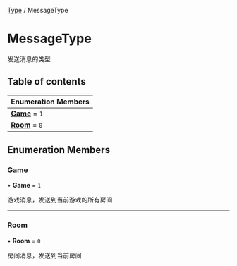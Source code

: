 [Type](../groups/Core.Type.md) / MessageType

# MessageType <Badge type="tip" text="Enumeration" /> <Score text="MessageType" />

发送消息的类型

## Table of contents

| Enumeration Members |
| :-----|
| **[Game](mw.MessageType.md#game)** = ``1`` <br> |
| **[Room](mw.MessageType.md#room)** = ``0`` <br> |

## Enumeration Members

### Game <Score text="Game" /> 

• **Game** = ``1``

游戏消息，发送到当前游戏的所有房间

___

### Room <Score text="Room" /> 

• **Room** = ``0``

房间消息，发送到当前房间
